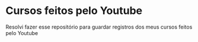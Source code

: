 # Cursos feitos pelo Youtube
Resolvi fazer esse repositório para guardar registros dos meus cursos feitos pelo Youtube
